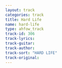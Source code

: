 ```yaml
---
layout: track
categories: track
title: Hard Life
name: hard-life
type: ahfow_track
track-id: 306
track-lyrics: 
track-guitar: 
track-author: 
track-sort: "HARD LIFE"
track-original: 
---
```

